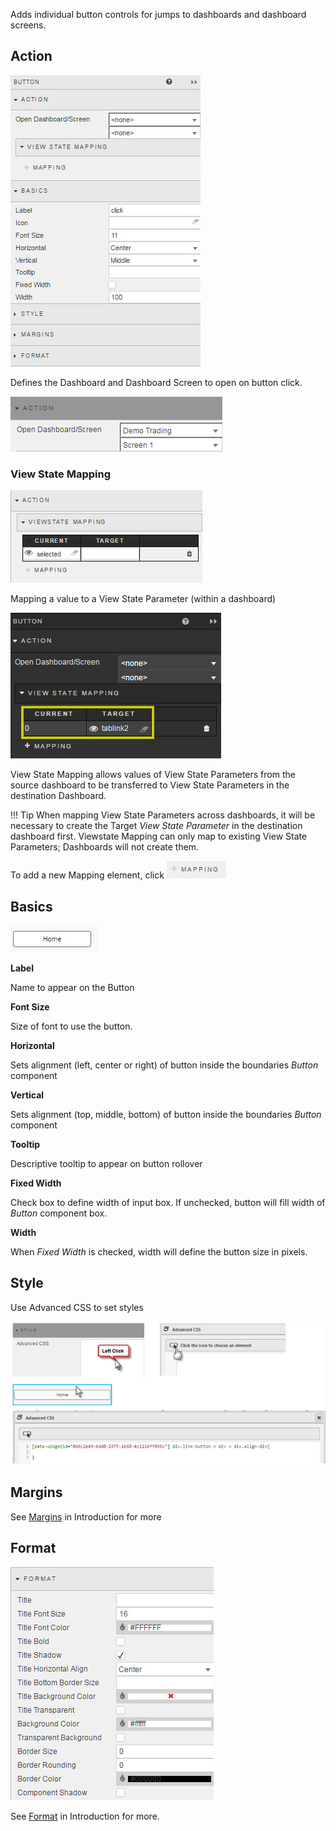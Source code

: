 Adds individual button controls for jumps to dashboards and dashboard screens.

## Action

![Screenshot](img/buttonmenu1.jpg)

Defines the Dashboard and Dashboard Screen to open on button click.

![Screenshot](img/actionhtmllight.jpg)

### View State Mapping

![Screenshot](img/navigationviewstatemapping.jpg)

Mapping a value to a View State Parameter (within a dashboard)

![Screenshot](img/mapbuttonvalue.jpg)
 
View State Mapping allows values of View State Parameters from the source dashboard to be transferred to View State Parameters in the destination Dashboard.

!!! Tip
    When mapping View State Parameters across dashboards, it will be necessary to create the Target _View State Parameter_ in the destination dashboard first. Viewstate Mapping can only map to existing View State Parameters; Dashboards will not create them.
 
To add a new Mapping element, click ![Screenshot](img/mappingbuttonhtmllight.jpg)

## Basics

![Screenshot](img/buttonhtmllight.jpg)

**Label**

Name to appear on the Button

**Font Size**

Size of font to use the button.

**Horizontal**

Sets alignment (left, center or right) of button inside the boundaries _Button_ component

**Vertical**

Sets alignment (top, middle, bottom) of button inside the boundaries _Button_ component

**Tooltip**

Descriptive tooltip to appear on button rollover

**Fixed Width**

Check box to define width of input box.  If unchecked, button will fill width of _Button_ component box.

**Width**

When _Fixed Width_ is checked, width will define the button size in pixels. 

## Style

Use Advanced CSS to set styles
 
![Screenshot](img/buttoncsshtmllight.jpg)

## Margins

See [Margins](introduction#margins) in Introduction for more

## Format

![Screenshot](img/mapformat.jpg)

See [Format](introduction#format) in Introduction for more.

